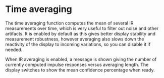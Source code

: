 # Time averaging
The time averaging function computes the mean of several IR measurements over time, which is very useful to filter out noise and other artifacts.
It is enabled by default as this gives better display stability and measurement robustness, however averaging also slows down the reactivity of the display to incoming variations, so you can disable it if needed.

<!-- TODO: validate it is default on -->

When IR averaging is enabled, a message is shown giving the number of currently computed impulse responses versus averaging length.
The display switches to show the mean confidence percentage when
ready.
